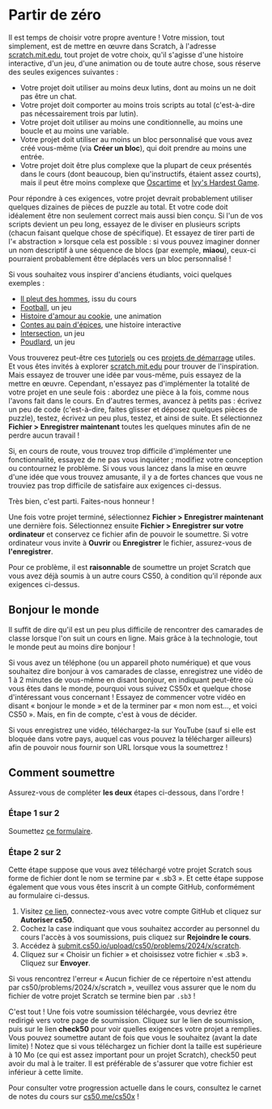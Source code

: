 # Partir de zéro

Il est temps de choisir votre propre aventure ! Votre mission, tout simplement, est de mettre en œuvre dans Scratch, à l'adresse [scratch.mit.edu](https://scratch.mit.edu), tout projet de votre choix, qu'il s'agisse d'une histoire interactive, d'un jeu, d'une animation ou de toute autre chose, sous réserve des seules exigences suivantes :

- Votre projet doit utiliser au moins deux lutins, dont au moins un ne doit pas être un chat.
- Votre projet doit comporter au moins trois scripts au total (c'est-à-dire pas nécessairement trois par lutin).
- Votre projet doit utiliser au moins une conditionnelle, au moins une boucle et au moins une variable.
- Votre projet doit utiliser au moins un bloc personnalisé que vous avez créé vous-même (via **Créer un bloc**), qui doit prendre au moins une entrée.
- Votre projet doit être plus complexe que la plupart de ceux présentés dans le cours (dont beaucoup, bien qu'instructifs, étaient assez courts), mais il peut être moins complexe que [Oscartime](https://scratch.mit.edu/projects/277537196) et [Ivy's Hardest Game](https://scratch.mit.edu/projects/326129433).

Pour répondre à ces exigences, votre projet devrait probablement utiliser quelques dizaines de pièces de puzzle au total. Et votre code doit idéalement être non seulement correct mais aussi bien conçu. Si l'un de vos scripts devient un peu long, essayez de le diviser en plusieurs scripts (chacun faisant quelque chose de spécifique). Et essayez de tirer parti de l'« abstraction » lorsque cela est possible : si vous pouvez imaginer donner un nom descriptif à une séquence de blocs (par exemple, **miaou**), ceux-ci pourraient probablement être déplacés vers un bloc personnalisé !

Si vous souhaitez vous inspirer d'anciens étudiants, voici quelques exemples :

- [Il pleut des hommes](https://scratch.mit.edu/projects/37412/), issu du cours
- [Football](https://scratch.mit.edu/projects/37413/), un jeu
- [Histoire d'amour au cookie](https://scratch.mit.edu/projects/26329196/), une animation
- [Contes au pain d'épices](https://scratch.mit.edu/projects/277536784/), une histoire interactive
- [Intersection](https://scratch.mit.edu/projects/75390754/), un jeu
- [Poudlard](https://scratch.mit.edu/projects/422258685), un jeu

Vous trouverez peut-être ces [tutoriels](https://scratch.mit.edu/projects/editor/?tutorial=all) ou ces [projets de démarrage](https://scratch.mit.edu/starter-projects) utiles. Et vous êtes invités à explorer [scratch.mit.edu](https://scratch.mit.edu/explore/projects/all) pour trouver de l'inspiration. Mais essayez de trouver une idée par vous-même, puis essayez de la mettre en œuvre. Cependant, n'essayez pas d'implémenter la totalité de votre projet en une seule fois : abordez une pièce à la fois, comme nous l'avons fait dans le cours. En d'autres termes, avancez à petits pas : écrivez un peu de code (c'est-à-dire, faites glisser et déposez quelques pièces de puzzle), testez, écrivez un peu plus, testez, et ainsi de suite. Et sélectionnez **Fichier > Enregistrer maintenant** toutes les quelques minutes afin de ne perdre aucun travail !

Si, en cours de route, vous trouvez trop difficile d'implémenter une fonctionnalité, essayez de ne pas vous inquiéter ; modifiez votre conception ou contournez le problème. Si vous vous lancez dans la mise en œuvre d'une idée que vous trouvez amusante, il y a de fortes chances que vous ne trouviez pas trop difficile de satisfaire aux exigences ci-dessus.

Très bien, c'est parti. Faites-nous honneur !

Une fois votre projet terminé, sélectionnez **Fichier > Enregistrer maintenant** une dernière fois. Sélectionnez ensuite **Fichier > Enregistrer sur votre ordinateur** et conservez ce fichier afin de pouvoir le soumettre. Si votre ordinateur vous invite à **Ouvrir** ou **Enregistrer** le fichier, assurez-vous de **l'enregistrer**.

<div class="alert alert-info" data-alert="info" role="alert"><p>Pour ce problème, il est <strong>raisonnable</strong> de soumettre un projet Scratch que vous avez déjà soumis à un autre cours CS50, à condition qu'il réponde aux exigences ci-dessus.</p></div>

## Bonjour le monde

Il suffit de dire qu'il est un peu plus difficile de rencontrer des camarades de classe lorsque l'on suit un cours en ligne. Mais grâce à la technologie, tout le monde peut au moins dire bonjour !

Si vous avez un téléphone (ou un appareil photo numérique) et que vous souhaitez dire bonjour à vos camarades de classe, enregistrez une vidéo de 1 à 2 minutes de vous-même en disant bonjour, en indiquant peut-être où vous êtes dans le monde, pourquoi vous suivez CS50x et quelque chose d'intéressant vous concernant ! Essayez de commencer votre vidéo en disant « bonjour le monde » et de la terminer par « mon nom est..., et voici CS50 ». Mais, en fin de compte, c'est à vous de décider.

Si vous enregistrez une vidéo, téléchargez-la sur YouTube (sauf si elle est bloquée dans votre pays, auquel cas vous pouvez la télécharger ailleurs) afin de pouvoir nous fournir son URL lorsque vous la soumettrez !

## Comment soumettre

<div class="alert alert-warning" data-alert="warning" role="alert"><p>Assurez-vous de compléter <strong>les deux</strong> étapes ci-dessous, dans l'ordre !</p></div>

### Étape 1 sur 2

Soumettez [ce formulaire](https://forms.cs50.io/afc127b8-dc14-4395-a2d9-ac9a922dc17b).

### Étape 2 sur 2

Cette étape suppose que vous avez téléchargé votre projet Scratch sous forme de fichier dont le nom se termine par « .sb3 ». Et cette étape suppose également que vous vous êtes inscrit à un compte GitHub, conformément au formulaire ci-dessus.

1. Visitez [ce lien](https://submit.cs50.io/invites/9770b67479384c4d8c37790779e466d9), connectez-vous avec votre compte GitHub et cliquez sur **Autoriser cs50**.
2. Cochez la case indiquant que vous souhaitez accorder au personnel du cours l'accès à vos soumissions, puis cliquez sur **Rejoindre le cours**.
3. Accédez à [submit.cs50.io/upload/cs50/problems/2024/x/scratch](https://submit.cs50.io/upload/cs50/problems/2024/x/scratch).
4. Cliquez sur « Choisir un fichier » et choisissez votre fichier « .sb3 ». Cliquez sur **Envoyer**.

<div class="alert alert-warning" data-alert="warning" role="alert"><p>Si vous rencontrez l'erreur « Aucun fichier de ce répertoire n'est attendu par cs50/problems/2024/x/scratch », veuillez vous assurer que le nom du fichier de votre projet Scratch se termine bien par <code class="language-plaintext highlighter-rouge">.sb3</code> !</p></div>

C'est tout ! Une fois votre soumission téléchargée, vous devriez être redirigé vers votre page de soumission. Cliquez sur le lien de soumission, puis sur le lien **check50** pour voir quelles exigences votre projet a remplies. Vous pouvez soumettre autant de fois que vous le souhaitez (avant la date limite) ! Notez que si vous téléchargez un fichier dont la taille est supérieure à 10 Mo (ce qui est assez important pour un projet Scratch), check50 peut avoir du mal à le traiter. Il est préférable de s'assurer que votre fichier est inférieur à cette limite.

Pour consulter votre progression actuelle dans le cours, consultez le carnet de notes du cours sur [cs50.me/cs50x](https://cs50.me/cs50x) !